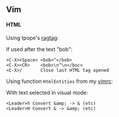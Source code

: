 Vim
---

#### HTML

Using tpope's [ragtag][ragtag]:

If used after the text "bob":

    <C-X><Space> <bob>^</bob>
    <C-X><CR>    <bob>\n^\n</boc>
    <C-X>/       Close last HTML tag opened

Using function `HtmlEntities` from my [vimrc][vimrc]:

With text selected in visual mode:

    <Leader>h Convert &amp; -> & (etc)
    <Leader>H Convert & -> &amp; (etc)

[ragtag]:https://github.com/tpope/vim-ragtag/blob/master/doc/ragtag.txt
[vimrc]:https://github.com/mjhoy/dotfiles/blob/master/vim/vimrc
